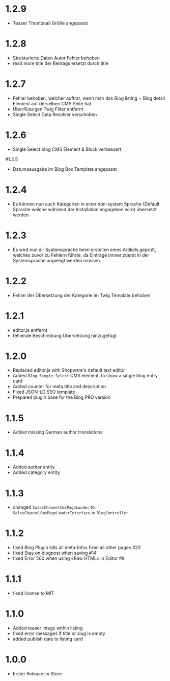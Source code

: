 # 1.2.9
* Teaser Thumbnail Größe angepasst

# 1.2.8
* Strukturierte Daten Autor Fehler behoben
* read more title der Beitrags ersetzt durch title

# 1.2.7
* Fehler behoben, welcher auftrat, wenn man das Blog listing + Blog detail Element auf derselben CMS Seite hat
* Überflüssigen Twig Filter entfernt
* Single Select Data Resolver verschoben

# 1.2.6
* Single Select blog CMS Element & Block verbessert

#1.2.5
* Datumsausgabe im Blog Box Template angepasst

# 1.2.4
* Es können nun auch Kategorien in einer non-system Sprache (Default Sprache welche während der Installation angegeben wird) übersetzt werden

# 1.2.3
* Es wird nun dir Systemsprache beim erstellen eines Artikels geprüft, welches zuvor zu Fehlern führte,
da Einträge immer zuerst in der Systemsprache angelegt werden müssen.

# 1.2.2
* Fehler der Übersetzung der Kategorie im Twig Template behoben

# 1.2.1
* editor.js entfernt
* fehlende Beschreibung Übersetzung hinzugefügt

# 1.2.0
* Replaced editor.js with Shopware's default text editor
* Added `Blog Single Select` CMS element, to show a single blog entry card
* Added counter for meta title and description
* Fixed JSON-LD SEO template
* Prepared plugin base for the Blog PRO version

# 1.1.5
* Added missing German author translations

# 1.1.4
* Added author entity
* Added category entity

# 1.1.3
* changed `SalesChannelCmsPageLoader` to `SalesChannelCmsPageLoaderInterface` in `BlogController`

# 1.1.2
* fixed Blog Plugin kills all meta-Infos from all other pages #20
* fixed Stay on blogpost when saving #14
* fixed Error 500 when using «Raw HTML» in Editor #9

# 1.1.1
* fixed license to MIT

# 1.1.0
* Added teaser image within listing
* fixed error messages if title or slug is empty
* added publish date to listing card

# 1.0.0
* Erster Release im Store
